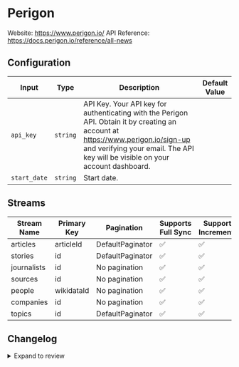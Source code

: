 # Perigon
Website: https://www.perigon.io/
API Reference: https://docs.perigon.io/reference/all-news

## Configuration

| Input | Type | Description | Default Value |
|-------|------|-------------|---------------|
| `api_key` | `string` | API Key. Your API key for authenticating with the Perigon API. Obtain it by creating an account at https://www.perigon.io/sign-up and verifying your email. The API key will be visible on your account dashboard. |  |
| `start_date` | `string` | Start date.  |  |

## Streams
| Stream Name | Primary Key | Pagination | Supports Full Sync | Supports Incremental |
|-------------|-------------|------------|---------------------|----------------------|
| articles | articleId | DefaultPaginator | ✅ |  ✅  |
| stories | id | DefaultPaginator | ✅ |  ✅  |
| journalists | id | No pagination | ✅ |  ✅  |
| sources | id | No pagination | ✅ |  ✅  |
| people | wikidataId | No pagination | ✅ |  ✅  |
| companies | id | No pagination | ✅ |  ✅  |
| topics | id | DefaultPaginator | ✅ |  ✅  |

## Changelog

<details>
  <summary>Expand to review</summary>

| Version | Date              | Pull Request | Subject        |
|---------|-------------------|--------------|----------------|
| 0.0.15  | 2025-09-05 | [TBD](https://github.com/airbytehq/airbyte/pull/TBD) | Update to CDK v7.0.0 |
| 0.0.14  | 2025-08-23 | [65190](https://github.com/airbytehq/airbyte/pull/65190) | Update dependencies |
| 0.0.13  | 2025-08-16 | [64984](https://github.com/airbytehq/airbyte/pull/64984) | Update dependencies |
| 0.0.12  | 2025-08-02 | [64182](https://github.com/airbytehq/airbyte/pull/64182) | Update dependencies |
| 0.0.11  | 2025-07-26 | [63839](https://github.com/airbytehq/airbyte/pull/63839) | Update dependencies |
| 0.0.10  | 2025-07-19 | [63422](https://github.com/airbytehq/airbyte/pull/63422) | Update dependencies |
| 0.0.9   | 2025-07-12 | [63167](https://github.com/airbytehq/airbyte/pull/63167) | Update dependencies |
| 0.0.8   | 2025-07-05 | [62578](https://github.com/airbytehq/airbyte/pull/62578) | Update dependencies |
| 0.0.7   | 2025-06-28 | [62326](https://github.com/airbytehq/airbyte/pull/62326) | Update dependencies |
| 0.0.6   | 2025-06-21 | [61873](https://github.com/airbytehq/airbyte/pull/61873) | Update dependencies |
| 0.0.5   | 2025-06-14 | [60076](https://github.com/airbytehq/airbyte/pull/60076) | Update dependencies |
| 0.0.4   | 2025-05-03 | [59090](https://github.com/airbytehq/airbyte/pull/59090) | Update dependencies |
| 0.0.3   | 2025-04-19 | [58522](https://github.com/airbytehq/airbyte/pull/58522) | Update dependencies |
| 0.0.2   | 2025-04-12 | [57891](https://github.com/airbytehq/airbyte/pull/57891) | Update dependencies |
| 0.0.1   | 2025-04-06 | [57494](https://github.com/airbytehq/airbyte/pull/57494) | Initial release by [@btkcodedev](https://github.com/btkcodedev) via Connector Builder |

</details>
